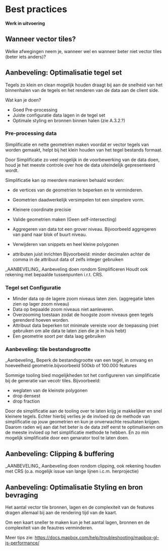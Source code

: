 # Best practices
**Werk in uitvoering**

## Wanneer vector tiles?
Welke afwegingen neem je, wanneer wel en wanneer beter niet vector tiles (beter iets anders)?


## Aanbeveling: Optimalisatie tegel set

Tegels zo klein en clean mogelijk houden draagt bij aan de snelheid van het binnenhalen van de tegels en het renderen van de data aan de client side.

Wat kan je doen?

* Goed Pre-processing
* Juiste configuratie data lagen in de tegel set
* Optimale styling en bronnen binnen halen (zie A.3.2.?)

### Pre-processing data

Simplificatie en nette geometrien maken voordat er vector tegels van worden gemaakt, helpt bij het klein houden van het tegel bestands formaat.

Door Simplificatie zo veel mogelijk in de voorbewerking van de data doen, houd je het meeste controle over hoe de data uiteindelijk gepresenteerd wordt.

Simplificatie kan op meerdere manieren behaald worden:

* de vertices van de geometrien te beperken en te verminderen.
* Geometrien daadwerkelijk versimpelen tot een simpelere vorm.
* Kleinere coordinate precisie
* Valide geometrien maken (Geen self-intersecting)
* Aggregeren van data tot een grover niveau. Bijvoorbeeld aggregeren van pand naar blok of buurt niveau.

* Verwijderen van snippets en heel kleine polygonen

* attributen juist inrichten Bijvoorbeeld: minder decimalen achter de comma in de attribuut data of zelfs integer gebruiken

<div class="informative">
_AANBEVELING_ Aanbeveling doen rondom Simplificeren
Houdt ook rekening met bepaalde tussenpunten i.r.t. CRS.
</div>

### Tegel set Configuratie

* Minder data op de lagere zoom niveaus laten zien. (aggregatie laten zien op lager zoom niveau)
* Data op bepaalde zoom niveaus niet aanleveren.
* Overzooming toestaan zodat de hoogste zoom niveaus geen tegels gerenderd hoeven worden.
* Attribuut data beperken tot minimale vereiste voor de toepassing (niet gebruiken om alle data te laten zien die je in huis hebt)
* Een geometrie soort per data laag gebruiken


### Aanbeveling: tile bestandsgrootte
<div class="informative">
_Aanbeveling_ Beperk de bestandsgrootte van een tegel, in omvang en hoeveelheid geometrie.bijvoorbeeld 500kb of 100.000 features
</div>

Sommige tooling bied mogelijkheden tot het configureren van simplificatie bij de generatie van vecotr tiles. Bijvoorbeeld:
* weglaten van de kleinste polygonen
* drop densest
* drop fraction

Door de simplificatie aan de tooling over te laten krijg je makkelijker en snel kleinere tegels. Echter hierbij verlies je de invloed op de methode van simplificatie op jouw geometrien en kun je onverwachte resultaten krijgen. Daarom raden wij aan dat het beter is de data zelf eerst te optimaliseren om de meeste invloed op het simplificatie methode te hebben. En zo min mogelijk simplificatie door een genarator tool te laten doen.

## Aanbeveling: Clipping & buffering

<div class="informative">
_AANBEVELING_ Aanbeveling doen rondom clipping, ook rekening houden met CRS (o.a. mogelijk issue van lange lijnen i.c.m. herprojectie)
</div>


## Aanbeveling: Optimalisatie Styling en bron bevraging

Het aantal vector tile bronnen, lagen en de complexiteit van de features dragen allemaal bij aan de rendering tijd van de kaart.

Om een kaart sneller te maken kun je het aantal lagen, bronnen en de complexiteit van de feautres verminderen.

Meer tips zie: https://docs.mapbox.com/help/troubleshooting/mapbox-gl-js-performance/
